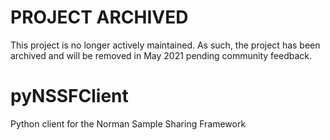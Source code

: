 # PROJECT ARCHIVED
This project is no longer actively maintained. As such, the project has been archived and will be removed in May 2021 pending community feedback.


pyNSSFClient
============

Python client for the Norman Sample Sharing Framework
